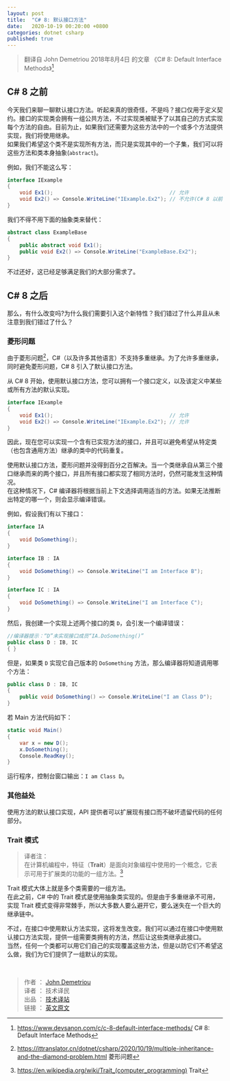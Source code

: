 ```yaml
---
layout: post
title:  "C# 8: 默认接口方法"
date:   2020-10-19 00:20:00 +0800
categories: dotnet csharp
published: true
---
```


> 翻译自 John Demetriou 2018年8月4日 的文章 《C# 8: Default Interface Methods》[^1]

[^1]: <https://www.devsanon.com/c/c-8-default-interface-methods/>   C# 8: Default Interface Methods

## C# 8 之前

今天我们来聊一聊默认接口方法。听起来真的很奇怪，不是吗？接口仅用于定义契约。接口的实现类会拥有一组公共方法，不过实现类被赋予了以其自己的方式实现每个方法的自由。目前为止，如果我们还需要为这些方法中的一个或多个方法提供实现，我们将使用继承。  
如果我们希望这个类不是实现所有方法，而只是实现其中的一个子集，我们可以将这些方法和类本身抽象(`abstract`)。

例如，我们不能这么写：

```csharp
interface IExample
{
    void Ex1();                                      // 允许
    void Ex2() => Console.WriteLine("IExample.Ex2"); // 不允许(C# 8 以前)
}
```

我们不得不用下面的抽象类来替代：

```csharp
abstract class ExampleBase
{
    public abstract void Ex1();
    public void Ex2() => Console.WriteLine("ExampleBase.Ex2");
}
```

不过还好，这已经足够满足我们的大部分需求了。

## C# 8 之后

那么，有什么改变吗?为什么我们需要引入这个新特性？我们错过了什么并且从未注意到我们错过了什么？  

### 菱形问题

由于菱形问题[^diamond]，C#（以及许多其他语言）不支持多重继承。为了允许多重继承，同时避免菱形问题，C# 8 引入了默认接口方法。

[^diamond]: <https://ittranslator.cn/dotnet/csharp/2020/10/19/multiple-inheritance-and-the-diamond-problem.html>  菱形问题

从 C# 8 开始，使用默认接口方法，您可以拥有一个接口定义，以及该定义中某些或所有方法的默认实现。

```csharp
interface IExample
{
    void Ex1();                                      // 允许
    void Ex2() => Console.WriteLine("IExample.Ex2"); // 允许
}
```

因此，现在您可以实现一个含有已实现方法的接口，并且可以避免希望从特定类（也包含通用方法）继承的类中的代码重复。  

使用默认接口方法，菱形问题并没得到百分之百解决。当一个类继承自从第三个接口继承而来的两个接口，并且所有接口都实现了相同方法时，仍然可能发生这种情况。  
在这种情况下，C# 编译器将根据当前上下文选择调用适当的方法。如果无法推断出特定的哪一个，则会显示编译错误。  

例如，假设我们有以下接口：

```csharp
interface IA
{
    void DoSomething();
}

interface IB : IA
{
    void DoSomething() => Console.WriteLine("I am Interface B");
}

interface IC : IA
{
    void DoSomething() => Console.WriteLine("I am Interface C");
}
```

然后，我创建一个实现上述两个接口的类 `D`，会引发一个编译错误：

```csharp
//编译器提示：“D”未实现接口成员“IA.DoSomething()”
public class D : IB, IC 
{ }
```

但是，如果类 `D` 实现它自己版本的 `DoSomething` 方法，那么编译器将知道调用哪个方法：

```csharp
public class D : IB, IC
{
    public void DoSomething() => Console.WriteLine("I am Class D");
}
```

若 Main 方法代码如下：

```csharp
static void Main()
{
    var x = new D();
    x.DoSomething();
    Console.ReadKey();
}
```

运行程序，控制台窗口输出：`I am Class D`。

### 其他益处

使用方法的默认接口实现，API 提供者可以扩展现有接口而不破坏遗留代码的任何部分。

### Trait 模式

> 译者注：  
> 在计算机编程中，特征（**Trait**）是面向对象编程中使用的一个概念，它表示可用于扩展类的功能的一组方法。[^trait]

[^trait]: <https://en.wikipedia.org/wiki/Trait_(computer_programming)>  Trait  

Trait 模式大体上就是多个类需要的一组方法。  
在此之前，C# 中的 Trait 模式是使用抽象类实现的。但是由于多重继承不可用，实现 Trait 模式变得非常棘手，所以大多数人要么避开它，要么迷失在一个巨大的继承链中。

不过，在接口中使用默认方法实现，这将发生改变。我们可以通过在接口中使用默认接口方法实现，提供一组需要类拥有的方法，然后让这些类继承此接口。  
当然，任何一个类都可以用它们自己的实现覆盖这些方法，但是以防它们不希望这么做，我们为它们提供了一组默认的实现。

<br />

> 作者 ： [John Demetriou](https://www.devsanon.com/whoami/)  
> 译者 ： 技术译民  
> 出品 ： [技术译站](https://ittranslator.cn/)  
> 链接 ： [英文原文](https://www.devsanon.com/c/c-8-default-interface-methods/)